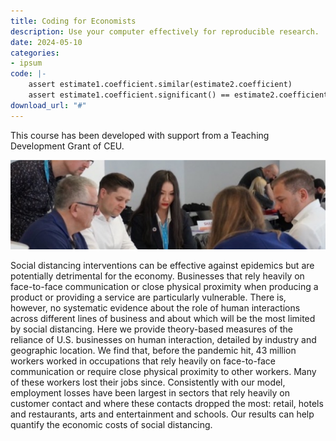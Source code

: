 ```yaml
---
title: Coding for Economists
description: Use your computer effectively for reproducible research.
date: 2024-05-10
categories:
- ipsum
code: |-
    assert estimate1.coefficient.similar(estimate2.coefficient)
    assert estimate1.coefficient.significant() == estimate2.coefficient.significant()
download_url: "#"
---
```


This course has been developed with support from a Teaching Development Grant of CEU.

![Lorem](/uploads/content.jpg)

Social distancing interventions can be effective against epidemics but are potentially detrimental for the economy. Businesses that rely heavily on face-to-face communication or close physical proximity when producing a product or providing a service are particularly vulnerable. There is, however, no systematic evidence about the role of human interactions across different lines of business and about which will be the most limited by social distancing. Here we provide theory-based measures of the reliance of U.S. businesses on human interaction, detailed by industry and geographic location. We find that, before the pandemic hit, 43 million workers worked in occupations that rely heavily on face-to-face communication or require close physical proximity to other workers. Many of these workers lost their jobs since. Consistently with our model, employment losses have been largest in sectors that rely heavily on customer contact and where these contacts dropped the most: retail, hotels and restaurants, arts and entertainment and schools. Our results can help quantify the economic costs of social distancing.